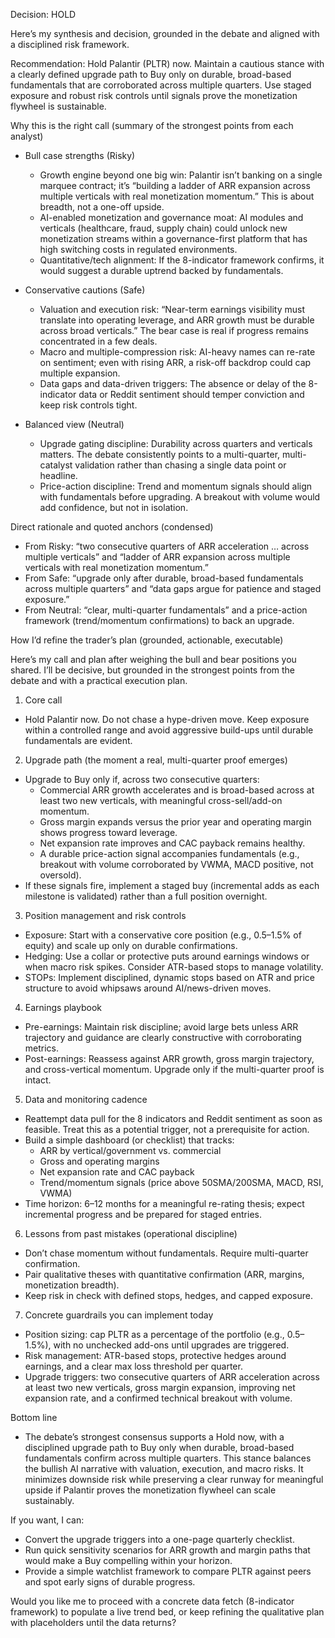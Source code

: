 Decision: HOLD

Here’s my synthesis and decision, grounded in the debate and aligned with a disciplined risk framework.

Recommendation: Hold Palantir (PLTR) now. Maintain a cautious stance with a clearly defined upgrade path to Buy only on durable, broad-based fundamentals that are corroborated across multiple quarters. Use staged exposure and robust risk controls until signals prove the monetization flywheel is sustainable.

Why this is the right call (summary of the strongest points from each analyst)

- Bull case strengths (Risky)
  - Growth engine beyond one big win: Palantir isn’t banking on a single marquee contract; it’s “building a ladder of ARR expansion across multiple verticals with real monetization momentum.” This is about breadth, not a one-off upside.
  - AI-enabled monetization and governance moat: AI modules and verticals (healthcare, fraud, supply chain) could unlock new monetization streams within a governance-first platform that has high switching costs in regulated environments.
  - Quantitative/tech alignment: If the 8-indicator framework confirms, it would suggest a durable uptrend backed by fundamentals.

- Conservative cautions (Safe)
  - Valuation and execution risk: “Near-term earnings visibility must translate into operating leverage, and ARR growth must be durable across broad verticals.” The bear case is real if progress remains concentrated in a few deals.
  - Macro and multiple-compression risk: AI-heavy names can re-rate on sentiment; even with rising ARR, a risk-off backdrop could cap multiple expansion.
  - Data gaps and data-driven triggers: The absence or delay of the 8-indicator data or Reddit sentiment should temper conviction and keep risk controls tight.

- Balanced view (Neutral)
  - Upgrade gating discipline: Durability across quarters and verticals matters. The debate consistently points to a multi-quarter, multi-catalyst validation rather than chasing a single data point or headline.
  - Price-action discipline: Trend and momentum signals should align with fundamentals before upgrading. A breakout with volume would add confidence, but not in isolation.

Direct rationale and quoted anchors (condensed)
- From Risky: “two consecutive quarters of ARR acceleration … across multiple verticals” and “ladder of ARR expansion across multiple verticals with real monetization momentum.”
- From Safe: “upgrade only after durable, broad-based fundamentals across multiple quarters” and “data gaps argue for patience and staged exposure.”
- From Neutral: “clear, multi-quarter fundamentals” and a price-action framework (trend/momentum confirmations) to back an upgrade.

How I’d refine the trader’s plan (grounded, actionable, executable)

Here’s my call and plan after weighing the bull and bear positions you shared. I’ll be decisive, but grounded in the strongest points from the debate and with a practical execution plan.

1) Core call
- Hold Palantir now. Do not chase a hype-driven move. Keep exposure within a controlled range and avoid aggressive build-ups until durable fundamentals are evident.

2) Upgrade path (the moment a real, multi-quarter proof emerges)
- Upgrade to Buy only if, across two consecutive quarters:
  - Commercial ARR growth accelerates and is broad-based across at least two new verticals, with meaningful cross-sell/add-on momentum.
  - Gross margin expands versus the prior year and operating margin shows progress toward leverage.
  - Net expansion rate improves and CAC payback remains healthy.
  - A durable price-action signal accompanies fundamentals (e.g., breakout with volume corroborated by VWMA, MACD positive, not oversold).
- If these signals fire, implement a staged buy (incremental adds as each milestone is validated) rather than a full position overnight.

3) Position management and risk controls
- Exposure: Start with a conservative core position (e.g., 0.5–1.5% of equity) and scale up only on durable confirmations.
- Hedging: Use a collar or protective puts around earnings windows or when macro risk spikes. Consider ATR-based stops to manage volatility.
- STOPs: Implement disciplined, dynamic stops based on ATR and price structure to avoid whipsaws around AI/news-driven moves.

4) Earnings playbook
- Pre-earnings: Maintain risk discipline; avoid large bets unless ARR trajectory and guidance are clearly constructive with corroborating metrics.
- Post-earnings: Reassess against ARR growth, gross margin trajectory, and cross-vertical momentum. Upgrade only if the multi-quarter proof is intact.

5) Data and monitoring cadence
- Reattempt data pull for the 8 indicators and Reddit sentiment as soon as feasible. Treat this as a potential trigger, not a prerequisite for action.
- Build a simple dashboard (or checklist) that tracks:
  - ARR by vertical/government vs. commercial
  - Gross and operating margins
  - Net expansion rate and CAC payback
  - Trend/momentum signals (price above 50SMA/200SMA, MACD, RSI, VWMA)
- Time horizon: 6–12 months for a meaningful re-rating thesis; expect incremental progress and be prepared for staged entries.

6) Lessons from past mistakes (operational discipline)
- Don’t chase momentum without fundamentals. Require multi-quarter confirmation.
- Pair qualitative theses with quantitative confirmation (ARR, margins, monetization breadth).
- Keep risk in check with defined stops, hedges, and capped exposure.

7) Concrete guardrails you can implement today
- Position sizing: cap PLTR as a percentage of the portfolio (e.g., 0.5–1.5%), with no unchecked add-ons until upgrades are triggered.
- Risk management: ATR-based stops, protective hedges around earnings, and a clear max loss threshold per quarter.
- Upgrade triggers: two consecutive quarters of ARR acceleration across at least two new verticals, gross margin expansion, improving net expansion rate, and a confirmed technical breakout with volume.

Bottom line
- The debate’s strongest consensus supports a Hold now, with a disciplined upgrade path to Buy only when durable, broad-based fundamentals confirm across multiple quarters. This stance balances the bullish AI narrative with valuation, execution, and macro risks. It minimizes downside risk while preserving a clear runway for meaningful upside if Palantir proves the monetization flywheel can scale sustainably.

If you want, I can:
- Convert the upgrade triggers into a one-page quarterly checklist.
- Run quick sensitivity scenarios for ARR growth and margin paths that would make a Buy compelling within your horizon.
- Provide a simple watchlist framework to compare PLTR against peers and spot early signs of durable progress.

Would you like me to proceed with a concrete data fetch (8-indicator framework) to populate a live trend bed, or keep refining the qualitative plan with placeholders until the data returns?